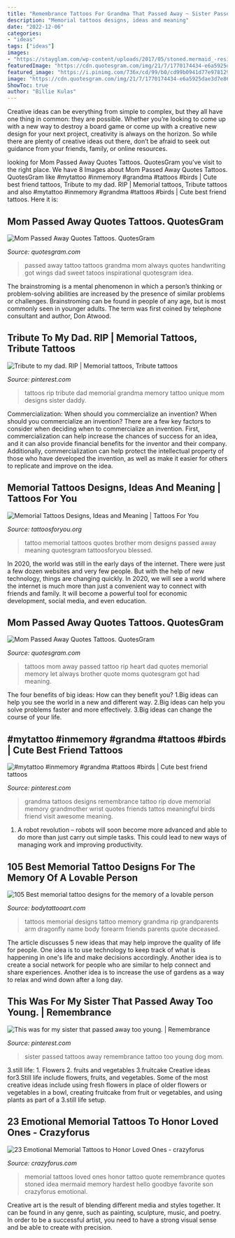 ```yaml
---
title: "Remembrance Tattoos For Grandma That Passed Away ~ Sister Passed Tattoos Away Remembrance Tattoo Too Young Dog Mom"
description: "Memorial tattoos designs, ideas and meaning"
date: "2022-12-06"
categories:
- "ideas"
tags: ["ideas"]
images:
- "https://stayglam.com/wp-content/uploads/2017/05/stoned.mermaid_-resize.jpg"
featuredImage: "https://cdn.quotesgram.com/img/21/7/1770174434-e6a5925dae3d7e860a2a7abff6c8ddaa.jpg"
featured_image: "https://i.pinimg.com/736x/cd/99/b0/cd99b0941d77e97812970198de43318a--rihanna-fashion-gave-up.jpg"
image: "https://cdn.quotesgram.com/img/21/7/1770174434-e6a5925dae3d7e860a2a7abff6c8ddaa.jpg"
ShowToc: true
author: "Billie Kulas"
---
```



Creative ideas can be everything from simple to complex, but they all have one thing in common: they are possible. Whether you’re looking to come up with a new way to destroy a board game or come up with a creative new design for your next project, creativity is always on the horizon. So while there are plenty of creative ideas out there, don’t be afraid to seek out guidance from your friends, family, or online resources.

	

		
looking for Mom Passed Away Quotes Tattoos. QuotesGram you've visit to the right place. We have 8 Images about Mom Passed Away Quotes Tattoos. QuotesGram like #mytattoo #inmemory #grandma #tattoos #birds | Cute best friend tattoos, Tribute to my dad. RIP | Memorial tattoos, Tribute tattoos and also #mytattoo #inmemory #grandma #tattoos #birds | Cute best friend tattoos. Here it is:
		
    
## Mom Passed Away Quotes Tattoos. QuotesGram

<img loading=lazy src="https://cdn.quotesgram.com/img/38/60/716860533-4fe66406724b640a7868dbef8c17a0f0.jpg" onerror="this.onerror=null;this.src='https://tse2.mm.bing.net/th?id=OIP.UVzeK501nGVbYWARR1D4zAHaJ3&amp;pid=15.1';" alt="Mom Passed Away Quotes Tattoos. QuotesGram">

_Source: quotesgram.com_

>passed away tattoo tattoos grandma mom always quotes handwriting got wings dad sweet tatoos inspirational quotesgram idea. 

	

The brainstroming is a mental phenomenon in which a person’s thinking or problem-solving abilities are increased by the presence of similar problems or challenges. Brainstroming can be found in people of any age, but is most commonly seen in younger adults. The term was first coined by telephone consultant and author, Don Atwood.

    
## Tribute To My Dad. RIP | Memorial Tattoos, Tribute Tattoos

<img loading=lazy src="https://i.pinimg.com/originals/e9/87/b7/e987b76f469f4014e9b7611ba8d16d4d.jpg" onerror="this.onerror=null;this.src='https://tse1.mm.bing.net/th?id=OIP.ezmmXMkswqy-6yGTbjmQ3QHaJ4&amp;pid=15.1';" alt="Tribute to my dad. RIP | Memorial tattoos, Tribute tattoos">

_Source: pinterest.com_

>tattoos rip tribute dad memorial grandma memory tattoo unique mom designs sister daddy. 

	

Commercialization: When should you commercialize an invention?
When should you commercialize an invention? 
There are a few key factors to consider when deciding when to commercialize an invention. First, commercialization can help increase the chances of success for an idea, and it can also provide financial benefits for the inventor and their company. Additionally, commercialization can help protect the intellectual property of those who have developed the invention, as well as make it easier for others to replicate and improve on the idea.

    
## Memorial Tattoos Designs, Ideas And Meaning | Tattoos For You

<img loading=lazy src="http://www.tattoosforyou.org/wp-content/uploads/2013/09/Memorial-Tattoo-Quotes.jpg" onerror="this.onerror=null;this.src='https://tse3.mm.bing.net/th?id=OIP.HDr1xnI9f2ahP7dyuZXu9wHaFj&amp;pid=15.1';" alt="Memorial Tattoos Designs, Ideas and Meaning | Tattoos For You">

_Source: tattoosforyou.org_

>tattoo memorial tattoos quotes brother mom designs passed away meaning quotesgram tattoosforyou blessed. 

	

In 2020, the world was still in the early days of the internet. There were just a few dozen websites and very few people. But with the help of new technology, things are changing quickly. In 2020, we will see a world where the internet is much more than just a convenient way to connect with friends and family. It will become a powerful tool for economic development, social media, and even education.

    
## Mom Passed Away Quotes Tattoos. QuotesGram

<img loading=lazy src="https://cdn.quotesgram.com/img/21/7/1770174434-e6a5925dae3d7e860a2a7abff6c8ddaa.jpg" onerror="this.onerror=null;this.src='https://tse2.mm.bing.net/th?id=OIP.z4Fh_ES_1PzzUREbU9cc2wHaJ6&amp;pid=15.1';" alt="Mom Passed Away Quotes Tattoos. QuotesGram">

_Source: quotesgram.com_

>tattoos mom away passed tattoo rip heart dad quotes memorial memory let always brother quote moms quotesgram got had meaning. 

	

The four benefits of big ideas: How can they benefit you?
1.Big ideas can help you see the world in a new and different way.
2.Big ideas can help you solve problems faster and more effectively.
3.Big ideas can change the course of your life.

    
## #mytattoo #inmemory #grandma #tattoos #birds | Cute Best Friend Tattoos

<img loading=lazy src="https://i.pinimg.com/736x/cd/99/b0/cd99b0941d77e97812970198de43318a--rihanna-fashion-gave-up.jpg" onerror="this.onerror=null;this.src='https://tse1.mm.bing.net/th?id=OIP.OGwqD68DvbmEKw73Q9QJQAHaJ3&amp;pid=15.1';" alt="#mytattoo #inmemory #grandma #tattoos #birds | Cute best friend tattoos">

_Source: pinterest.com_

>grandma tattoos designs remembrance tattoo rip dove memorial memory grandmother wrist quotes friends tattos meaningful birds friend visit awesome meaning. 

	

1. A robot revolution – robots will soon become more advanced and able to do more than just carry out simple tasks. This could lead to new ways of managing work and improving productivity.

    
## 105 Best Memorial Tattoo Designs For The Memory Of A Lovable Person

<img loading=lazy src="https://www.bodytattooart.com/wp-content/uploads/2019/09/memorial-tattoo-design-003.jpg" onerror="this.onerror=null;this.src='https://tse3.mm.bing.net/th?id=OIP.6eLVpLLye_tnjXragkwr5QHaHL&amp;pid=15.1';" alt="105 Best memorial tattoo designs for the memory of a lovable person">

_Source: bodytattooart.com_

>tattoos memorial designs tattoo memory grandma rip grandparents arm dragonfly name body forearm friends parents quote deceased. 

	

The article discusses 5 new ideas that may help improve the quality of life for people. One idea is to use technology to keep track of what is happening in one's life and make decisions accordingly. Another idea is to create a social network for people who are similar to help connect and share experiences. Another idea is to increase the use of gardens as a way to relax and wind down after a long day.

    
## This Was For My Sister That Passed Away Too Young. | Remembrance

<img loading=lazy src="https://i.pinimg.com/originals/3b/96/2d/3b962dc933a3f32f32a33dad86a9c59f.jpg" onerror="this.onerror=null;this.src='https://tse3.mm.bing.net/th?id=OIP.ObRDBbDPUWY6Jsj1FMt8bwHaJ4&amp;pid=15.1';" alt="This was for my sister that passed away too young. | Remembrance">

_Source: pinterest.com_

>sister passed tattoos away remembrance tattoo too young dog mom. 

	

3.still life: 1. Flowers 2. fruits and vegetables 3.fruitcake
Creative ideas for3.Still life include flowers, fruits, and vegetables. Some of the most creative ideas include using fresh flowers in place of older flowers or vegetables in a bowl, creating fruitcake from fruit or vegetables, and using plants as part of a 3.still life setup.

    
## 23 Emotional Memorial Tattoos To Honor Loved Ones - Crazyforus

<img loading=lazy src="https://stayglam.com/wp-content/uploads/2017/05/stoned.mermaid_-resize.jpg" onerror="this.onerror=null;this.src='https://tse2.mm.bing.net/th?id=OIP.0cPrHO2wylFLqzr4R6AdygHaHa&amp;pid=15.1';" alt="23 Emotional Memorial Tattoos to Honor Loved Ones - crazyforus">

_Source: crazyforus.com_

>memorial tattoos loved ones honor tattoo quote remembrance quotes stoned idea mermaid memory hardest hello goodbye favorite son crazyforus emotional. 

	

Creative art is the result of blending different media and styles together. It can be found in any genre, such as painting, sculpture, music, and poetry. In order to be a successful artist, you need to have a strong visual sense and be able to create with precision.

